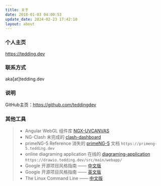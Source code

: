 ```yaml
---
title: 关于
date: 2018-01-03 04:00:53
update_date: 2024-02-23 17:42:10
layout: about
---
```


### 个人主页 
https://tedding.dev
### 联系方式 
aka[at]tedding.dev
### 说明
GitHub主页：https://github.com/teddingdev

### 其他工具
> - Angular WebGL 组件库 [NGX-UVCANVAS](https://ngx-uvcanvas.ife.app/)
> - NG-Clash
未完成的 [clash-dashboard](//clash.tedding.dev)
> - primeNG-5 Reference
消失的 [primeNG-5](//primeng-5.tedding.dev) 文档 
`https://primeng-5.tedding.dev`
> - online diagraming application
在线的 [diagraming-application](//drawio.tedding.dev/src/main/webapp/) 
`https://drawio.tedding.dev/src/main/webapp/`
> - Google 开源项目风格指南 —— [中文版](https://zh-google-styleguide.readthedocs.io/en/latest/)
> - Google 开源项目风格指南 —— [英文版](https://google.github.io/styleguide/)
> - The Linux Command Line —— [中文版](https://billie66.github.io/TLCL/)